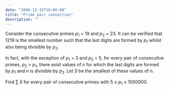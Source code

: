 ```yaml
---
date: "2006-12-15T18:00:00"
title: "Prime pair connection"
description: ""
---
```


<p>Consider the consecutive primes <i>p</i><sub>1</sub> = 19 and <i>p</i><sub>2</sub> = 23. It can be verified that 1219 is the smallest number such that the last digits are formed by <i>p</i><sub>1</sub> whilst also being divisible by <i>p</i><sub>2</sub>.</p>
<p>In fact, with the exception of <i>p</i><sub>1</sub> = 3 and <i>p</i><sub>2</sub> = 5, for every pair of consecutive primes, <i>p</i><sub>2</sub> &gt; <i>p</i><sub>1</sub>, there exist values of <i>n</i> for which the last digits are formed by <i>p</i><sub>1</sub> and <i>n</i> is divisible by <i>p</i><sub>2</sub>. Let <i>S</i> be the smallest of these values of <i>n</i>.</p>
<p>Find ∑ <i>S</i> for every pair of consecutive primes with 5 ≤ <i>p</i><sub>1</sub> ≤ 1000000.</p>

